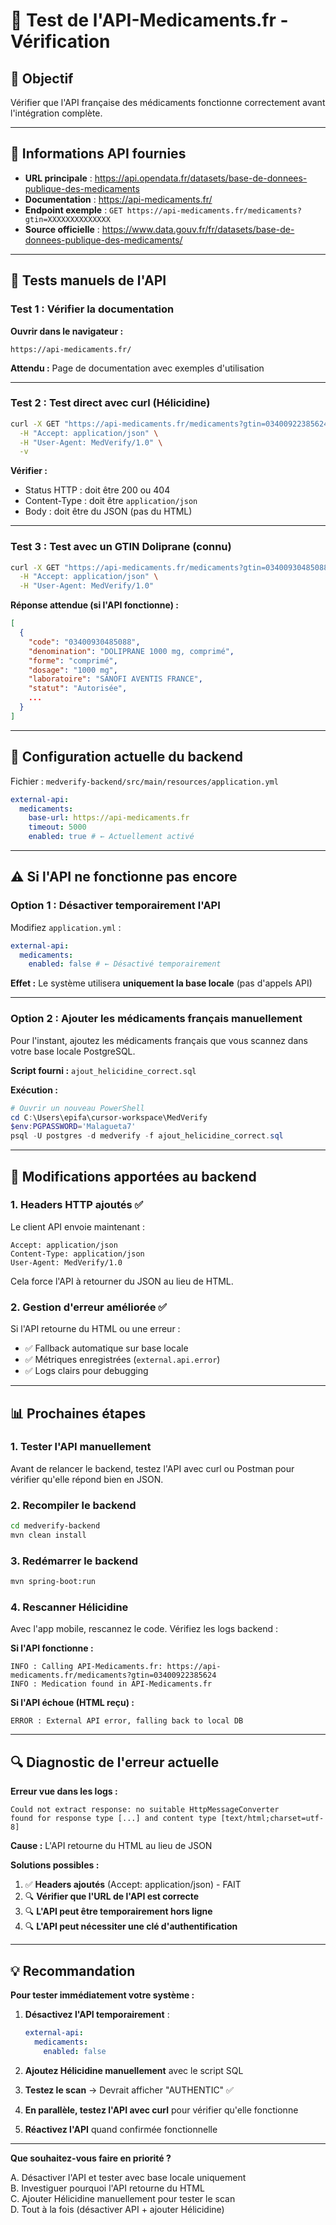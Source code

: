 # 🧪 Test de l'API-Medicaments.fr - Vérification

## 🎯 Objectif

Vérifier que l'API française des médicaments fonctionne correctement avant l'intégration complète.

---

## 📝 Informations API fournies

- **URL principale** : https://api.opendata.fr/datasets/base-de-donnees-publique-des-medicaments
- **Documentation** : https://api-medicaments.fr/
- **Endpoint exemple** : `GET https://api-medicaments.fr/medicaments?gtin=XXXXXXXXXXXXXX`
- **Source officielle** : https://www.data.gouv.fr/fr/datasets/base-de-donnees-publique-des-medicaments/

---

## 🧪 Tests manuels de l'API

### Test 1 : Vérifier la documentation

**Ouvrir dans le navigateur :**

```
https://api-medicaments.fr/
```

**Attendu :** Page de documentation avec exemples d'utilisation

---

### Test 2 : Test direct avec curl (Hélicidine)

```bash
curl -X GET "https://api-medicaments.fr/medicaments?gtin=03400922385624" \
  -H "Accept: application/json" \
  -H "User-Agent: MedVerify/1.0" \
  -v
```

**Vérifier :**

- Status HTTP : doit être 200 ou 404
- Content-Type : doit être `application/json`
- Body : doit être du JSON (pas du HTML)

---

### Test 3 : Test avec un GTIN Doliprane (connu)

```bash
curl -X GET "https://api-medicaments.fr/medicaments?gtin=03400930485088" \
  -H "Accept: application/json" \
  -H "User-Agent: MedVerify/1.0"
```

**Réponse attendue (si l'API fonctionne) :**

```json
[
  {
    "code": "03400930485088",
    "denomination": "DOLIPRANE 1000 mg, comprimé",
    "forme": "comprimé",
    "dosage": "1000 mg",
    "laboratoire": "SANOFI AVENTIS FRANCE",
    "statut": "Autorisée",
    ...
  }
]
```

---

## 🔧 Configuration actuelle du backend

Fichier : `medverify-backend/src/main/resources/application.yml`

```yaml
external-api:
  medicaments:
    base-url: https://api-medicaments.fr
    timeout: 5000
    enabled: true # ← Actuellement activé
```

---

## ⚠️ Si l'API ne fonctionne pas encore

### Option 1 : Désactiver temporairement l'API

Modifiez `application.yml` :

```yaml
external-api:
  medicaments:
    enabled: false # ← Désactivé temporairement
```

**Effet :** Le système utilisera **uniquement la base locale** (pas d'appels API)

---

### Option 2 : Ajouter les médicaments français manuellement

Pour l'instant, ajoutez les médicaments français que vous scannez dans votre base locale PostgreSQL.

**Script fourni :** `ajout_helicidine_correct.sql`

**Exécution :**

```powershell
# Ouvrir un nouveau PowerShell
cd C:\Users\epifa\cursor-workspace\MedVerify
$env:PGPASSWORD='Malagueta7'
psql -U postgres -d medverify -f ajout_helicidine_correct.sql
```

---

## 🚀 Modifications apportées au backend

### 1. **Headers HTTP ajoutés** ✅

Le client API envoie maintenant :

```
Accept: application/json
Content-Type: application/json
User-Agent: MedVerify/1.0
```

Cela force l'API à retourner du JSON au lieu de HTML.

### 2. **Gestion d'erreur améliorée** ✅

Si l'API retourne du HTML ou une erreur :

- ✅ Fallback automatique sur base locale
- ✅ Métriques enregistrées (`external.api.error`)
- ✅ Logs clairs pour debugging

---

## 📊 Prochaines étapes

### 1. **Tester l'API manuellement**

Avant de relancer le backend, testez l'API avec curl ou Postman pour vérifier qu'elle répond bien en JSON.

### 2. **Recompiler le backend**

```bash
cd medverify-backend
mvn clean install
```

### 3. **Redémarrer le backend**

```bash
mvn spring-boot:run
```

### 4. **Rescanner Hélicidine**

Avec l'app mobile, rescannez le code. Vérifiez les logs backend :

**Si l'API fonctionne :**

```
INFO : Calling API-Medicaments.fr: https://api-medicaments.fr/medicaments?gtin=03400922385624
INFO : Medication found in API-Medicaments.fr
```

**Si l'API échoue (HTML reçu) :**

```
ERROR : External API error, falling back to local DB
```

---

## 🔍 Diagnostic de l'erreur actuelle

**Erreur vue dans les logs :**

```
Could not extract response: no suitable HttpMessageConverter
found for response type [...] and content type [text/html;charset=utf-8]
```

**Cause :** L'API retourne du HTML au lieu de JSON

**Solutions possibles :**

1. ✅ **Headers ajoutés** (Accept: application/json) - FAIT
2. 🔍 **Vérifier que l'URL de l'API est correcte**
3. 🔍 **L'API peut être temporairement hors ligne**
4. 🔍 **L'API peut nécessiter une clé d'authentification**

---

## 💡 Recommandation

**Pour tester immédiatement votre système :**

1. **Désactivez l'API temporairement** :

   ```yaml
   external-api:
     medicaments:
       enabled: false
   ```

2. **Ajoutez Hélicidine manuellement** avec le script SQL

3. **Testez le scan** → Devrait afficher "AUTHENTIC" ✅

4. **En parallèle, testez l'API avec curl** pour vérifier qu'elle fonctionne

5. **Réactivez l'API** quand confirmée fonctionnelle

---

**Que souhaitez-vous faire en priorité ?**

A. Désactiver l'API et tester avec base locale uniquement  
B. Investiguer pourquoi l'API retourne du HTML  
C. Ajouter Hélicidine manuellement pour tester le scan  
D. Tout à la fois (désactiver API + ajouter Hélicidine)

